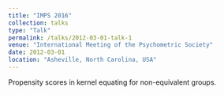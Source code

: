 ```yaml
---
title: "IMPS 2016"
collection: talks
type: "Talk"
permalink: /talks/2012-03-01-talk-1
venue: "International Meeting of the Psychometric Society"
date: 2012-03-01
location: "Asheville, North Carolina, USA"
---
```


Propensity scores in kernel equating for non-equivalent groups.
